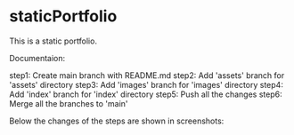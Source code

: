 # staticPortfolio
This is a static portfolio.

Documentaion:

step1: Create main branch with README.md
step2: Add 'assets' branch for 'assets' directory
step3: Add 'images' branch for 'images' directory
step4: Add 'index' branch for 'index' directory
step5: Push all the changes
step6: Merge all the branches to 'main'

Below the changes of the steps are shown in screenshots: